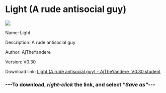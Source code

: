# Light (A rude antisocial guy)

<img src = "https://raw.githubusercontent.com/Arbiter1223/Daigaku-Gurashi-Custom-Students/master/Students/Files/Light%20(A%20rude%20antisocial%20guy).png">

Name: Light

Description: A rude antisocial guy

Author: AjTheYandere

Version: V0.30

Download link: <a href="https://raw.githubusercontent.com/Arbiter1223/Daigaku-Gurashi-Custom-Students/master/Students/Files/Light%20(A%20rude%20antisocial%20guy)%20-%20AjTheYandere%2C%20V0.30.student">Light (A rude antisocial guy) - AjTheYandere, V0.30.student</a>

### ---**To download, _right-click_ the link, and select _"Save as"_**---
